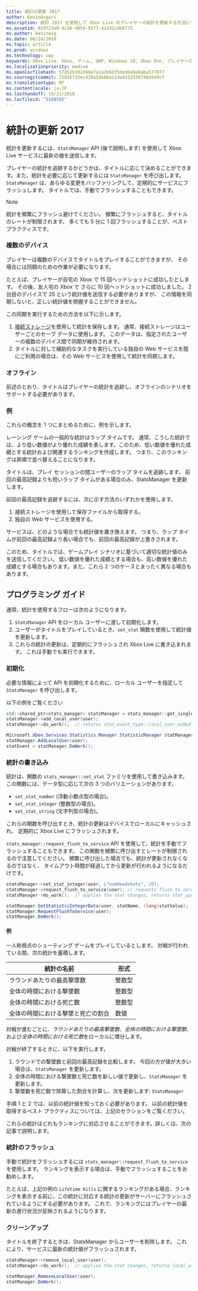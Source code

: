 ```yaml
---
title: 統計の更新 2017
author: KevinAsgari
description: 統計 2017 を使用して Xbox Live のプレイヤーの統計を更新する方法について説明します。
ms.assetid: 019723e9-4c36-4059-9377-4a191c8b8775
ms.author: kevinasg
ms.date: 08/24/2018
ms.topic: article
ms.prod: windows
ms.technology: uwp
keywords: Xbox Live, Xbox, ゲーム, UWP, Windows 10, Xbox One, プレイヤーの統計, 統計 2017
ms.localizationpriority: medium
ms.openlocfilehash: 57d52b102d46efa1a2e6d35dedd46e6aba577977
ms.sourcegitcommit: 72835733ec429a5deb6a11da4112336746e5e9cf
ms.translationtype: MT
ms.contentlocale: ja-JP
ms.lasthandoff: 10/21/2018
ms.locfileid: "5168585"
---
```

# <a name="updating-stats-2017"></a>統計の更新 2017

統計を更新するには、`StatsManager` API (後で説明します) を使用して Xbox Live サービスに最新の値を送信します。

プレイヤーの統計を追跡するかどうかは、タイトルに応じて決めることができます。また、統計を必要に応じて更新するには `StatsManager` を呼び出します。  `StatsManager` は、あらゆる変更をバッファリングして、定期的にサービスにフラッシュします。  タイトルでは、手動でフラッシュすることもできます。

> [!NOTE]
> 統計を頻繁にフラッシュ避けてください。  頻繁にフラッシュすると、タイトルのレートが制限されます。  多くても 5 分に 1 回フラッシュすることが、ベスト プラクティスです。

### <a name="multiple-devices"></a>複数のデバイス

プレイヤーは複数のデバイスでタイトルをプレイすることができますが、  その場合には同期のための作業が必要になります。

たとえば、プレイヤーが自宅の Xbox で 15 回ヘッドショットに成功したとします。  その後、友人宅の Xbox で さらに 10 回ヘッドショットに成功しました。  2 台目のデバイスで 25 という統計値を送信する必要がありますが、  この情報を同期しないと、正しい統計値を把握することができません。

この同期を実行するための方法を以下に示します。

1. [接続ストレージ](../storage-platform/connected-storage/connected-storage-technical-overview.md)を使用して統計を保存します。  通常、接続ストレージはユーザーごとのセーブ データに使用します。  このデータは、指定されたユーザーの複数のデバイス間で同期が維持されます。
2. タイトルに対して補助的なタスクを実行している独自の Web サービスを既にご利用の場合は、その Web サービスを使用して統計を同期します。

### <a name="offline"></a>オフライン

前述のとおり、タイトルはプレイヤーの統計を追跡し、オフラインのシナリオをサポートする必要があります。 

### <a name="examples"></a>例

これらの概念を 1 つにまとめるために、例を示します。

レーシング ゲームの一般的な統計はラップ タイムです。  通常、こうした統計では、より低い数値がより優れた成績を表します。このため、低い数値を優れた成績とする統計および関連するランキングを作成します。  つまり、このランキングは昇順で並べ替えることになります。

タイトルは、プレイ セッションの間ユーザーのラップ タイムを追跡します。  前回の最高記録よりも短いラップ タイムがある場合のみ、StatsManager を更新します。

前回の最高記録を追跡するには、次に示す方法のいずれかを使用します。
1. 接続ストレージを使用して保存ファイルから取得する。
2. 独自の Web サービスを使用する。

サービスは、どのような場合でも統計値を置き換えます。  つまり、ラップ タイムが前回の最高記録より長い場合でも、前回の最高記録が上書きされます。

このため、タイトルでは、ゲームプレイ シナリオに基づいて適切な統計値のみを送信してください。  低い数値を優れた成績とする場合も、高い数値を優れた成績とする場合もあります。また、これら 2 つのケースとまったく異なる場合もあります。

## <a name="programming-guide"></a>プログラミング ガイド

通常、統計を使用するフローは次のようになります。

1. `StatsManager` API をローカル ユーザーに渡して初期化します。
1. ユーザーがタイトルをプレイしているとき、`set_stat` 関数を使用して統計値を更新します。
1. これらの統計の更新は、定期的にフラッシュされ Xbox Live に書き込まれます。  これは手動でも実行できます。

### <a name="initialization"></a>初期化

必要な情報によって API を初期化するために、ローカル ユーザーを指定して `StatsManager` を呼び出します。

以下の例をご覧ください

```cpp
std::shared_ptr<stats_manager> statsManager = stats_manager::get_singleton_instance();
statsManager->add_local_user(user);
statsManager->do_work();  // returns stat_event_type::local_user_added
```

```csharp
Microsoft.Xbox.Services.Statistics.Manager.StatisticManager statManager = StatisticManager.SingletonInstance;
statManager.AddLocalUser(user);
statEvent = statManager.DoWork();
```

### <a name="writing-stats"></a>統計の書き込み

統計は、関数の `stats_manager::set_stat` ファミリを使用して書き込みます。  この関数には、データ型に応じて次の 3 つのバリエーションがあります。

* `set_stat_number` (浮動小数点型の場合)。
* `set_stat_integer` (整数型の場合)。
* `set_stat_string` (文字列型の場合)。

これらの関数を呼び出すとき、統計の更新はデバイスでローカルにキャッシュされ、  定期的に Xbox Live にフラッシュされます。

`stats_manager::request_flush_to_service` API を使用して、統計を手動でフラッシュすることもできます。  この関数を頻繁に呼び出すとレートが制限されるので注意してください。  頻繁に呼び出した場合でも、統計が更新されなくなるのではなく、  タイムアウト時間が経過してから更新が行われるようになるだけです。

```cpp
statsManager->set_stat_integer(user, L"numHeadshots", 20);
statsManager->request_flush_to_service(user); // requests flush to service, performs a do_work
statsManager->do_work();  // applies the stat changes, returns stat_update_complete after flush to service
```

```csharp
statManager.SetStatisticIntegerData(user, statName, (long)statValue);
statManager.RequestFlushToService(user);
statManager.DoWork();
```

#### <a name="example"></a>例

一人称視点のシューティング ゲームをプレイしているとします。  対戦が行われている間、次の統計を蓄積します。

| 統計の名前 | 形式 |
|-----------|--------|
| ラウンドあたりの最高撃墜数 | 整数型 |
| 全体の時間における撃墜数 | 整数型 |
| 全体の時間における死亡数 | 整数型 |
| 全体の時間における撃墜と死亡の割合 | 数値 |

対戦が進むごとに、*ラウンドあたりの最高撃墜数*、*全体の時間における撃墜数*、および*全体の時間における死亡数*をローカルに増分します。

対戦が終了するときに、以下を実行します。
1. ラウンドでの撃墜数と前回の最高記録を比較します。  今回の方が値が大きい場合は、`StatsManager` を更新します。
2. 全体の時間における撃墜数と死亡数を新しい値で更新し、`StatsManager` を更新します。
3. 撃墜数を死亡数で除算した割合を計算し、次を更新します:  `StatsManager`

手順 1 と 2 では、以前の統計値を知っておく必要があります。  以前の統計値を取得するベスト プラクティスについては、上記のセクションをご覧ください。

これらの統計はどれもランキングに対応させることができます。詳しくは、次の記事で説明します。

### <a name="flushing-stats"></a>統計のフラッシュ

手動で統計をフラッシュするには `stats_manager::request_flush_to_service` を使用します。  ランキングを表示する場合は、手動でフラッシュすることをお勧めします。

たとえば、上記の例の `Lifetime Kills` に関するランキングがある場合、ランキングを表示する前に、この統計に対応する統計の更新がサーバーにフラッシュされているようにする必要があります。  これで、ランキングにはプレイヤーの最新の進行状況が反映されるようになります。

### <a name="cleanup"></a>クリーンアップ
タイトルを終了するときは、StatsManager からユーザーを削除します。 これにより、サービスに最新の統計値がフラッシュされます。

```cpp
statsManager->remove_local_user(user);
statsManager->do_work();  // applies the stat changes, returns local_user_removed after flush to service
```

```csharp
statManager.RemoveLocalUser(user);
statManager.DoWork();
```
